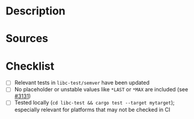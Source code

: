 <!-- Thank you for submitting a PR!

We have the contribution guide, please read it if you are new here!
<https://github.com/rust-lang/libc/blob/main/CONTRIBUTING.md>

Please fill out the below template.
-->

# Description

<!-- Add a short description about what this change does -->

# Sources

<!-- All API changes must have links to headers and/or documentation,
preferably both -->

# Checklist

<!-- Please make sure the following has been done before submitting a PR,
or mark it as a draft if you are not sure. -->

- [ ] Relevant tests in `libc-test/semver` have been updated
- [ ] No placeholder or unstable values like `*LAST` or `*MAX` are
  included (see [#3131](https://github.com/rust-lang/libc/issues/3131))
- [ ] Tested locally (`cd libc-test && cargo test --target mytarget`);
  especially relevant for platforms that may not be checked in CI
